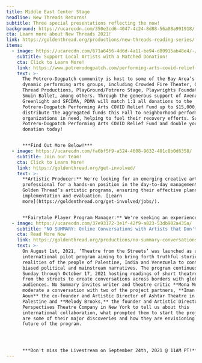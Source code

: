 ```yaml
---
title: Middle East Center Stage
headline: New Threads Returns!
subtitle: Three special presentations reflecting the now!
background: https://ucarecdn.com/350e3cd6-4047-4c24-8d88-56a08a991918/
cta: Learn more about New Threads 2021!
link: https://goldenthread.org/productions/new-threads-reading-series/
items:
  - image: https://ucarecdn.com/671a6456-4d6d-4a11-be94-d89915ab48e4/-/crop/1080x569/0,76/-/preview/
    subtitle: Support Local Artists with a Matched Donation!
    cta: Click to Learn More!
    link: https://www.potrerodogpatch.com/performing-arts-covid-relief-fund
    text: >-
      The Potrero-Dogpatch community is host to some of the Bay Area’s most
      dynamic performing arts groups, including Crowded Fire Theater, Golden
      Thread Productions, PlayGround/Potrero Stage, Playwrights Foundation, and
      Smuin Ballet, among others. Through the generous support of Avenue
      Greenlight and SFCDMA, PDMA will match 1:1 all donations to the
      Potrero-Dogpatch Performing Arts COVID Relief Fund up to $15,000, and will
      distribute the aggregated funds this Fall to neighborhood performing arts
      organizations in need, helping to fuel their recovery efforts. Support the
      Potrero-Dogpatch Performing Arts COVID Relief Fund and double your
      donation today!


      ***Find Out More Below!***
  - image: https://ucarecdn.com/fa6bf5f9-a524-4608-9632-401c8b0d6358/
    subtitle: Join our team!
    cta: Click to Learn More!
    link: https://goldenthread.org/get-involved/
    text: >-
      **Artistic Producer:** We're looking for an emerging creative arts
      professional for a hands-on position in the day-to-day management of
      Golden Thread’s artistic programs, ensuring their effective planning,
      implementation and evaluation. [Learn
      more](https://goldenthread.org/get-involved/jobs/).


      **Fairytale Player Program Manager:** We're seeking an experienced teaching artist or arts educator with a desire to manage a unique and dynamic theatre for young audience program through the production and touring of plays that broaden and develop deeper appreciation for diverse cultural traditions. [Learn more](https://goldenthread.org/get-involved/jobs/).
  - image: https://ucarecdn.com/37e93172-3e1f-42f9-a823-53db902a435a/
    subtitle: "NO SUMMARY: Online Conversations with Artists that Don't Fit in a Box!"
    cta: Read More Now
    link: https://goldenthread.org/productions/no-summary-conversations-with-artists-that-dont-fit-in-a-box/
    text: >-
      On August 1st, 2021, ‘Theatre from the Streets’ was launched as an
      international pilot program aiming to bring forth truthful stories and
      realities of the people of Palestine, India and Venezuela to contrast
      biased political and mainstream narratives. The program continues on every
      Sunday through October 17, 2021 hosting readings of short theatre works
      from the streets to create conversations across borders with global
      audiences. No Summary invites writer and theatre critic **Mona Merhi** to
      moderate a conversation with two of the project partners, **Iman
      Aoun** the co-founder and Artistic Director of Ashtar Theatre in Ramallah,
      Palestine and **Melody Brooks,** the founder and Artistic Director of New
      Perspectives Theatre Company in New York to tell us about this
      international collaboration, what prompted them to start the project, what
      are some of their major discoveries and how they are envisioning the
      future of the program.




      ***Don't miss the Livestream on September 24th, 2021 @ 11AM PT!***
---
```

